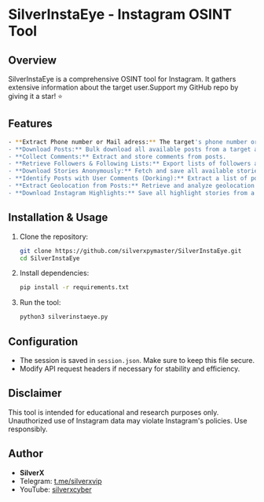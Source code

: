 # SilverInstaEye - Instagram OSINT Tool

## Overview
SilverInstaEye is a comprehensive OSINT tool for Instagram. It gathers extensive information about the target user.Support my GitHub repo by giving it a star! ⭐

## Features
```sh
- **Extract Phone number or Mail adress:** The target's phone number or email address is displayed (in a starred format).
- **Download Posts:** Bulk download all available posts from a target account.
- **Collect Comments:** Extract and store comments from posts.
- **Retrieve Followers & Following Lists:** Export lists of followers and the accounts being followed.
- **Download Stories Anonymously:** Fetch and save all available stories from a target profile without revealing identity.
- **Identify Posts with User Comments (Dorking):** Extract a list of posts where a specific target has commented.
- **Extract Geolocation from Posts:** Retrieve and analyze geolocation data embedded in posts.
- **Download Instagram Highlights:** Save all highlight stories from a profile.
```
## Installation & Usage
1. Clone the repository:
   ```sh
   git clone https://github.com/silverxpymaster/SilverInstaEye.git
   cd SilverInstaEye
   ```
2. Install dependencies:
   ```sh
   pip install -r requirements.txt
   ```
3. Run the tool:
   ```sh
   python3 silverinstaeye.py
   ```

## Configuration
- The session is saved in `session.json`. Make sure to keep this file secure.
- Modify API request headers if necessary for stability and efficiency.

## Disclaimer
This tool is intended for educational and research purposes only. Unauthorized use of Instagram data may violate Instagram's policies. Use responsibly.

## Author
- **SilverX**
- Telegram: [t.me/silverxvip](https://t.me/silverxvip)
- YouTube: [silverxcyber](https://www.youtube.com/@silverxcyber)

